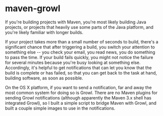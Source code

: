# maven-growl

If you're building projects with Maven, you're most likely building Java projects,
or projects that heavily use some parts of the Java platform, and you're likely
familiar with longer builds.

If your project takes more than a small number of seconds to build, there's a significant
chance that after triggering a build, you switch your attention to something else -- you 
check your email, you read news, you do something to pass the time.  If your build fails
quickly, you might not notice the failure for several minutes because you're busy looking
at something else.  Accordingly, it's helpful to get notifications that can let you know
that the build is complete or has failed, so that you can get back to the task at hand,
building software, as soon as possible.

On the OS X platform, if you want to send a notification, far and away the most common
system for doing so is Growl.  There are no Maven plugins for sending Growl notifications
(although apparently the Maven 3.x shell has integrated Growl), so I built a simple script
to bridge Maven with Growl, and built a couple simple images to use in the notifications.


